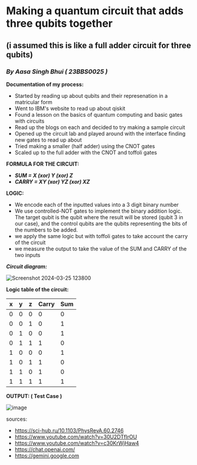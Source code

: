 # Making a quantum circuit that adds three qubits together
## (i assumed this is like a full adder circuit for three qubits)
### *By Aasa Singh Bhui ( 23BBS0025 )*


**Documentation of my process:**
- Started by reading up about qubits and their represenation in a matricular form
- Went to IBM's website to read up about qiskit
- Found a lesson on the basics of quantum computing and basic gates with circuits
- Read up the blogs on each and decided to try making a sample circuit
- Opened up the circuit lab and played around with the interface finding new gates to read up about
- Tried making a smaller (half adder) using the CNOT gates
- Scaled up to the full adder with the CNOT and toffoli gates

**FORMULA FOR THE CIRCUIT:** 

- **_SUM = X (xor) Y (xor) Z_**
- **_CARRY = XY (xor) YZ (xor) XZ_**

**LOGIC:**
- We encode each of the inputted values into a 3 digit binary number
- We use controlled-NOT gates to implement the binary addition logic. The target qubit is the qubit where the result will be stored (qubit 3 in our case), and the control qubits are the qubits representing the bits of the numbers to be added.
- we apply the same logic but with toffoli gates to take account the carry of the circuit
- we measure the output to take the value of the SUM and CARRY of the two inputs

**_Circuit diagram:_**

![Screenshot 2024-03-25 123800](https://github.com/AasaSingh05/ACM-Quantum-Computing-Task/assets/158080819/e88a81b5-004b-4255-9771-d8616a0e922c)


**Logic table of the circuit:**

| x | y | z | Carry | Sum |
|--|--|--|---|---|
|0|0|0|0|0|
|0|0|1|0|1|
|0|1|0|0|1|
|0|1|1|1|0|
|1|0|0|0|1|
|1|0|1|1|0|
|1|1|0|1|0|
|1|1|1|1|1|

**OUTPUT: ( Test Case )**

![image](https://github.com/AasaSingh05/ACM-Quantum-Computing-Task/assets/158080819/95367d19-e239-464a-a061-7030ec225350)


sources:
- https://sci-hub.ru/10.1103/PhysRevA.60.2746
- https://www.youtube.com/watch?v=30U2DTfIrOU
- https://www.youtube.com/watch?v=c30KrWjHaw4
- https://chat.openai.com/
- https://gemini.google.com
